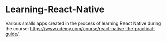 # Learning-React-Native
Various smalls apps created in the process of learning React Native during the course: https://www.udemy.com/course/react-native-the-practical-guide/.
